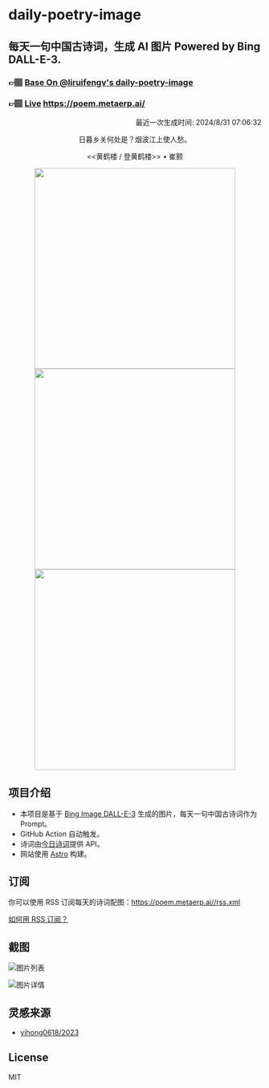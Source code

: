 
# daily-poetry-image

## 每天一句中国古诗词，生成 AI 图片 Powered by Bing DALL-E-3.

### 👉🏽 [Base On @liruifengv's daily-poetry-image](https://github.com/liruifengv/daily-poetry-image)

### 👉🏽 [Live](https://poem.metaerp.ai/) https://poem.metaerp.ai/

<p align="right">
  最近一次生成时间: 2024/8/31 07:06:32
</p>
<p align="center">
日暮乡关何处是？烟波江上使人愁。
</p>
<p align="center">
<<黄鹤楼 / 登黄鹤楼>> • 崔颢
</p>
<p align="center">
<img src="https://tse4.mm.bing.net/th/id/OIG3.eyT_2fAuMmIbKqD9QF3P" height="400" width="400" />
<img src="https://tse4.mm.bing.net/th/id/OIG3.pvApoDIDPQoIGyFLnDih" height="400" width="400" />
<img src="https://tse4.mm.bing.net/th/id/OIG3.AmDjR9tMc4ipKStvpT3Z" height="400" width="400" />
</p>

## 项目介绍

-   本项目是基于 [Bing Image DALL-E-3](https://www.bing.com/images/create) 生成的图片，每天一句中国古诗词作为 Prompt。
-   GitHub Action 自动触发。
-   诗词由[今日诗词](https://www.jinrishici.com/)提供 API。
-   网站使用 [Astro](https://astro.build) 构建。

## 订阅

你可以使用 RSS 订阅每天的诗词配图：https://poem.metaerp.ai//rss.xml

[如何用 RSS 订阅？](https://zhuanlan.zhihu.com/p/55026716)

## 截图

![图片列表](./screenshots/01.png)

![图片详情](./screenshots/02.png)

## 灵感来源

-   [yihong0618/2023](https://github.com/yihong0618/2023)

## License

MIT
